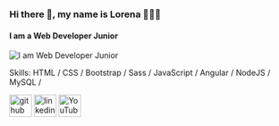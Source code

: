 ### Hi there 👋, my name is  Lorena 👩‍💻✨
#### I am a Web Developer Junior
![I am  Web Developer Junior](https://media.giphy.com/media/AAsj7jdrHjtp6/giphy.gif?cid=ecf05e47x5kdgz7h76ds6r258ax5xgayqkivn59d2o0q5fug&ep=v1_gifs_search&rid=giphy.gif&ct=g)


Skills:  HTML / CSS / Bootstrap / Sass / JavaScript / Angular / NodeJS / MySQL /




[<img src='https://cdn.jsdelivr.net/npm/simple-icons@3.0.1/icons/github.svg' alt='github' height='40'>](https://github.com/LenRiv)  [<img src='https://cdn.jsdelivr.net/npm/simple-icons@3.0.1/icons/linkedin.svg' alt='linkedin' height='40'>](https://www.linkedin.com/in/https://www.linkedin.com/in/lorenarivasramirez-fullstackdev)  [<img src='https://cdn.jsdelivr.net/npm/simple-icons@3.0.1/icons/youtube.svg' alt='YouTube' height='40'>](https://www.youtube.com/@DesarrolloMouse)  


